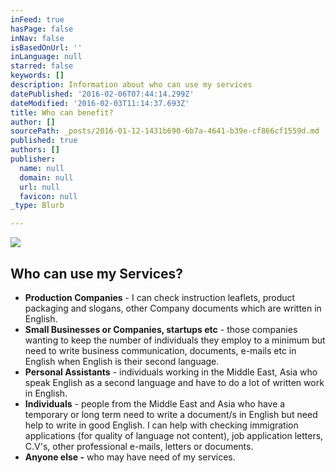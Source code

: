 ```yaml
---
inFeed: true
hasPage: false
inNav: false
isBasedOnUrl: ''
inLanguage: null
starred: false
keywords: []
description: Information about who can use my services
datePublished: '2016-02-06T07:44:14.299Z'
dateModified: '2016-02-03T11:14:37.693Z'
title: Who can benefit?
author: []
sourcePath: _posts/2016-01-12-1431b690-6b7a-4641-b39e-cf866cf1559d.md
published: true
authors: []
publisher:
  name: null
  domain: null
  url: null
  favicon: null
_type: Blurb

---
```

![](https://s3-us-west-2.amazonaws.com/the-grid-img/p/2580517869b2f12026e4fbac268de7e694b71468.jpg)

## Who can use my Services?

* **Production Companies** - I can check instruction leaflets, product packaging and slogans, other Company documents which are written in English.
* **Small Businesses or Companies, startups etc** - those companies wanting to keep the number of individuals they employ to a minimum but need to write business communication, documents, e-mails etc in English when English is their second language.
* **Personal Assistants** - individuals working in the Middle East, Asia who speak English as a second language and have to do a lot of written work in English.
* **Individuals** - people from the Middle East and Asia who have a temporary or long term need to write a document/s in English but need help to write in good English. I can help with checking immigration applications (for quality of language not content), job application letters, C.V's, other professional e-mails, letters or documents.
* **Anyone else -** who may have need of my services.